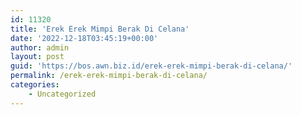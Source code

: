 ```yaml
---
id: 11320
title: 'Erek Erek Mimpi Berak Di Celana'
date: '2022-12-18T03:45:19+00:00'
author: admin
layout: post
guid: 'https://bos.awn.biz.id/erek-erek-mimpi-berak-di-celana/'
permalink: /erek-erek-mimpi-berak-di-celana/
categories:
    - Uncategorized
---
```


